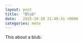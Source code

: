 ```yaml
---
layout: post
title:  "Blub"
date:   2025-10-30 21:40:41 +0000
categories: meta
---
```


This about a blub.